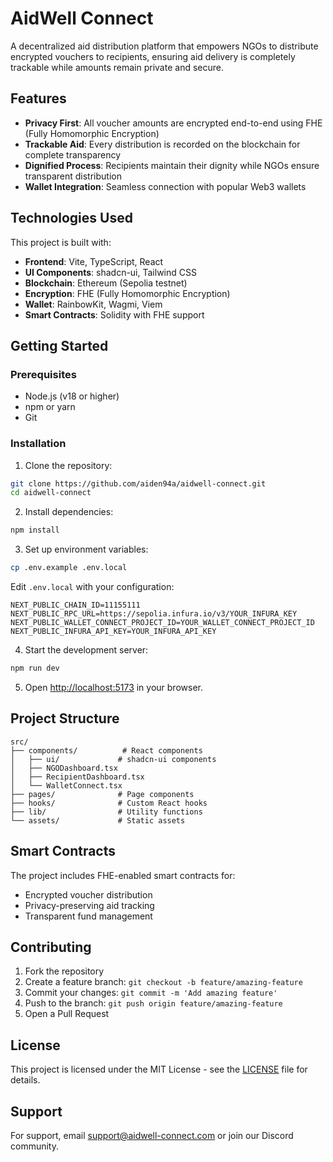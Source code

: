 # AidWell Connect

A decentralized aid distribution platform that empowers NGOs to distribute encrypted vouchers to recipients, ensuring aid delivery is completely trackable while amounts remain private and secure.

## Features

- **Privacy First**: All voucher amounts are encrypted end-to-end using FHE (Fully Homomorphic Encryption)
- **Trackable Aid**: Every distribution is recorded on the blockchain for complete transparency
- **Dignified Process**: Recipients maintain their dignity while NGOs ensure transparent distribution
- **Wallet Integration**: Seamless connection with popular Web3 wallets

## Technologies Used

This project is built with:

- **Frontend**: Vite, TypeScript, React
- **UI Components**: shadcn-ui, Tailwind CSS
- **Blockchain**: Ethereum (Sepolia testnet)
- **Encryption**: FHE (Fully Homomorphic Encryption)
- **Wallet**: RainbowKit, Wagmi, Viem
- **Smart Contracts**: Solidity with FHE support

## Getting Started

### Prerequisites

- Node.js (v18 or higher)
- npm or yarn
- Git

### Installation

1. Clone the repository:
```bash
git clone https://github.com/aiden94a/aidwell-connect.git
cd aidwell-connect
```

2. Install dependencies:
```bash
npm install
```

3. Set up environment variables:
```bash
cp .env.example .env.local
```

Edit `.env.local` with your configuration:
```
NEXT_PUBLIC_CHAIN_ID=11155111
NEXT_PUBLIC_RPC_URL=https://sepolia.infura.io/v3/YOUR_INFURA_KEY
NEXT_PUBLIC_WALLET_CONNECT_PROJECT_ID=YOUR_WALLET_CONNECT_PROJECT_ID
NEXT_PUBLIC_INFURA_API_KEY=YOUR_INFURA_API_KEY
```

4. Start the development server:
```bash
npm run dev
```

5. Open [http://localhost:5173](http://localhost:5173) in your browser.

## Project Structure

```
src/
├── components/          # React components
│   ├── ui/             # shadcn-ui components
│   ├── NGODashboard.tsx
│   ├── RecipientDashboard.tsx
│   └── WalletConnect.tsx
├── pages/              # Page components
├── hooks/              # Custom React hooks
├── lib/                # Utility functions
└── assets/             # Static assets
```

## Smart Contracts

The project includes FHE-enabled smart contracts for:
- Encrypted voucher distribution
- Privacy-preserving aid tracking
- Transparent fund management

## Contributing

1. Fork the repository
2. Create a feature branch: `git checkout -b feature/amazing-feature`
3. Commit your changes: `git commit -m 'Add amazing feature'`
4. Push to the branch: `git push origin feature/amazing-feature`
5. Open a Pull Request

## License

This project is licensed under the MIT License - see the [LICENSE](LICENSE) file for details.

## Support

For support, email support@aidwell-connect.com or join our Discord community.